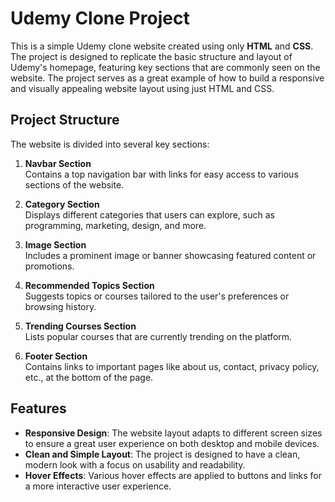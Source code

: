 # Udemy Clone Project

This is a simple Udemy clone website created using only **HTML** and **CSS**. The project is designed to replicate the basic structure and layout of Udemy's homepage, featuring key sections that are commonly seen on the website. The project serves as a great example of how to build a responsive and visually appealing website layout using just HTML and CSS.

## Project Structure

The website is divided into several key sections:

1. **Navbar Section**  
   Contains a top navigation bar with links for easy access to various sections of the website.

2. **Category Section**  
   Displays different categories that users can explore, such as programming, marketing, design, and more.

3. **Image Section**  
   Includes a prominent image or banner showcasing featured content or promotions.

4. **Recommended Topics Section**  
   Suggests topics or courses tailored to the user's preferences or browsing history.

5. **Trending Courses Section**  
   Lists popular courses that are currently trending on the platform.

6. **Footer Section**  
   Contains links to important pages like about us, contact, privacy policy, etc., at the bottom of the page.

## Features

- **Responsive Design**: The website layout adapts to different screen sizes to ensure a great user experience on both desktop and mobile devices.
- **Clean and Simple Layout**: The project is designed to have a clean, modern look with a focus on usability and readability.
- **Hover Effects**: Various hover effects are applied to buttons and links for a more interactive user experience.

